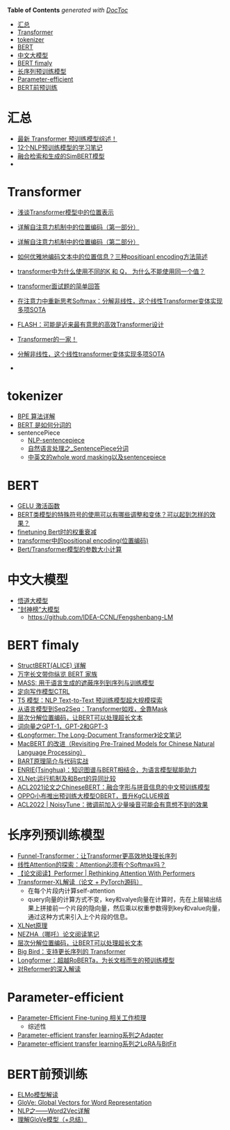 <!-- START doctoc generated TOC please keep comment here to allow auto update -->
<!-- DON'T EDIT THIS SECTION, INSTEAD RE-RUN doctoc TO UPDATE -->
**Table of Contents**  *generated with [DocToc](https://github.com/thlorenz/doctoc)*

- [汇总](#%E6%B1%87%E6%80%BB)
- [Transformer](#transformer)
- [tokenizer](#tokenizer)
- [BERT](#bert)
- [中文大模型](#%E4%B8%AD%E6%96%87%E5%A4%A7%E6%A8%A1%E5%9E%8B)
- [BERT fimaly](#bert-fimaly)
- [长序列预训练模型](#%E9%95%BF%E5%BA%8F%E5%88%97%E9%A2%84%E8%AE%AD%E7%BB%83%E6%A8%A1%E5%9E%8B)
- [Parameter-efficient](#parameter-efficient)
- [BERT前预训练](#bert%E5%89%8D%E9%A2%84%E8%AE%AD%E7%BB%83)

<!-- END doctoc generated TOC please keep comment here to allow auto update -->



# 汇总

- [最新 Transformer 预训练模型综述！](https://mp.weixin.qq.com/s?__biz=MzI4ODY2NjYzMQ==&mid=2247495719&idx=1&sn=512c1f8b4e21c9d0117f625514a88290&chksm=ec38554fdb4fdc59470b34aab6a42822e75b045f45631f17339e81f1d50dbeba5bf02d991c33&mpshare=1&scene=24&srcid=1025ms9hMfaTN0AOZ2RkLPT1&sharer_sharetime=1635125386386&sharer_shareid=9d627645afe156ff11b0a8519d982bcd&exportkey=A62Gq4qJqdl1jfl%2BUsMVxvA%3D&pass_ticket=SHGOUtseKTQDhBbQUkxPd534tLY%2B6lmiRxoDIEirNdgCF3uij%2FoHBbS1BpQARUsW&wx_header=0#rd)
- [12个NLP预训练模型的学习笔记](https://mp.weixin.qq.com/s?__biz=MjM5ODkzMzMwMQ==&mid=2650412585&idx=2&sn=0c1dbb5578e42c95a2da58586a8df357&chksm=becd907389ba1965a54a79d30146d76cbdd7ad6ae22acf998a7fea842a2babc8952683c768e7&scene=0&xtrack=1&exportkey=A6fw2cQ7DInpJlNoaWL0r40%3D&pass_ticket=peaJqRABUyiyXUkxShtHPoJ7onMoJTA4OFYeMuNaXmdNKq47G0x8XJEm7afGdVcX#rd)
- [融合检索和生成的SimBERT模型](https://spaces.ac.cn/archives/7427)
- 

# Transformer

- [浅谈Transformer模型中的位置表示](https://mp.weixin.qq.com/s/vXYJKF9AViKnd0tbuhMWgQ)
- [详解自注意力机制中的位置编码（第一部分）](https://zhuanlan.zhihu.com/p/352233973)
- [详解自注意力机制中的位置编码（第二部分）](https://zhuanlan.zhihu.com/p/354963727)
- [如何优雅地编码文本中的位置信息？三种positioanl encoding方法简述](https://mp.weixin.qq.com/s/ENpXBYQ4hfdTLSXBIoF00Q)

- [transformer中为什么使用不同的K 和 Q， 为什么不能使用同一个值？](https://www.zhihu.com/question/319339652)
- [transformer面试题的简单回答](https://zhuanlan.zhihu.com/p/363466672)

- [在注意力中重新思考Softmax：分解非线性，这个线性Transformer变体实现多项SOTA](https://mp.weixin.qq.com/s/tQmRUee_Yj-J_ljZGV1uFQ)
- [FLASH：可能是近来最有意思的高效Transformer设计](https://kexue.fm/archives/8934)
- [Transformer的一家！](https://mp.weixin.qq.com/s/f1OajymdtvswzFw_UunLlw)
- [分解非线性，这个线性transformer变体实现多项SOTA](https://mp.weixin.qq.com/s/7CRFr0fEQx7mpgWtAzAeXA)
- 

# tokenizer
- [BPE 算法详解](https://wmathor.com/index.php/archives/1517/)
- [BERT 是如何分词的](https://zhuanlan.zhihu.com/p/132361501)
- sentencePiece
  - [NLP-sentencepiece](https://zhpmatrix.github.io/2019/04/26/sentencepiece/)
  - [自然语言处理之_SentencePiece分词](https://blog.csdn.net/xieyan0811/article/details/80463147)
  - [中英文的whole word masking以及sentencepiece](https://zhuanlan.zhihu.com/p/366396747)


# BERT

- [GELU 激活函数](https://blog.csdn.net/liruihongbob/article/details/86510622)
- [BERT类模型的特殊符号的使用可以有哪些调整和变体？可以起到怎样的效果？](https://www.zhihu.com/question/387534279)
- [finetuning Bert时的权重衰减](https://blog.csdn.net/mch2869253130/article/details/105994044)
- [transformer中的positional encoding(位置编码)](https://blog.csdn.net/Flying_sfeng/article/details/100996524)
- [Bert/Transformer模型的参数大小计算](https://blog.csdn.net/weixin_43922901/article/details/102602557)

# 中文大模型

- [悟道大模型](https://wudaoai.cn/home)
- [“封神榜”大模型](https://www.idea.edu.cn/fengshenbang-lm.html)
  - https://github.com/IDEA-CCNL/Fengshenbang-LM


# BERT fimaly

- [StructBERT(ALICE) 详解](https://zhuanlan.zhihu.com/p/103207343)
- [万字长文带你纵览 BERT 家族](https://mp.weixin.qq.com/s?__biz=MzI0ODQ0MzM0Nw==&mid=2247483918&idx=1&sn=ddf308d199a3dfca210c3e581e81a031&chksm=e9a1fab2ded673a4973623227e65bcbbc38c0c216185e69b9becaa7c5e9ef2abffda498c958b&mpshare=1&scene=24&srcid=&sharer_sharetime=1590369637213&sharer_shareid=9d627645afe156ff11b0a8519d982bcd&exportkey=A4u14NHMiTik9sAsx%2BaPnQc%3D&pass_ticket=LlL6Ad5uohnLAlqJrzan%2BA5dDM3m9%2Bnl4L%2FaTWpnfTNnifRhbExGygOrgXBzVB7b&wx_header=0#rd)
- [MASS: 用于语言生成的遮蔽序列到序列与训练模型](https://zhuanlan.zhihu.com/p/67891175)
- [定向写作模型CTRL](https://zhuanlan.zhihu.com/p/100845592)
- [T5 模型：NLP Text-to-Text 预训练模型超大规模探索](https://blog.csdn.net/hecongqing/article/details/103404315)
- [从语言模型到Seq2Seq：Transformer如戏，全靠Mask](https://mp.weixin.qq.com/s?__biz=MzIwMTc4ODE0Mw%3D%3D&chksm=96ea1f91a19d9687af5dbe751accc9c1ddd7392f6cf4294dc8a024751a64053cbcb8c60ef8f8&idx=1&mid=2247499793&scene=21&sn=685c54d27186a89dcf32d91ce0927274#wechat_redirect)
- [层次分解位置编码，让BERT可以处理超长文本](https://mp.weixin.qq.com/s?__biz=MzIwMTc4ODE0Mw%3D%3D&chksm=96ea6235a19deb23babde5eaac484d69e4c2f53bab72d2e350f75bed18323eea3cf9be30615b&idx=1&mid=2247515573&scene=21&sn=2d719108244ada7db3a535a435631210#wechat_redirect)
- [词向量之GPT-1，GPT-2和GPT-3](https://zhuanlan.zhihu.com/p/350017443)
- [《Longformer: The Long-Document Transformer》论文笔记](https://zhuanlan.zhihu.com/p/134748587)
- [MacBERT 的改进（Revisiting Pre-Trained Models for Chinese Natural Language Processing）](https://blog.csdn.net/weixin_40122615/article/details/109317504)
- [BART原理简介与代码实战](https://mp.weixin.qq.com/s?__biz=MzIxMzkwNjM2NQ==&mid=2247484720&idx=1&sn=e5109a1dddf87d0e59496389003018d8&chksm=97aee3e2a0d96af4e5f412a8caa21134ef82d48eb374c2bcc2b5b68ac62f65fe09b4793c6ef8&scene=0&xtrack=1&exportkey=A%2BV2SkDZneNY4W%2FS0tX%2FiPg%3D&pass_ticket=LlL6Ad5uohnLAlqJrzan%2BA5dDM3m9%2Bnl4L%2FaTWpnfTNnifRhbExGygOrgXBzVB7b&wx_header=0#rd)
- [ENRIE(Tsinghua)：知识图谱与BERT相结合，为语言模型赋能助力](https://mp.weixin.qq.com/s?__biz=MjM5ODkzMzMwMQ==&mid=2650415030&idx=3&sn=86e28c9da6f90fb46a7d16aade947de0&chksm=becd99ec89ba10fadff1935e38ab25a665397ce37942b297c66a37889666dc56edbbeb133e06&mpshare=1&scene=24&srcid=07319ixYcn1arNxEeuAwLPYw&sharer_sharetime=1596189952608&sharer_shareid=9d627645afe156ff11b0a8519d982bcd&exportkey=Azal0BPq0SW8c0Q0eRaUuWU%3D&pass_ticket=IL%2BeHRprAt5yAlLjjC250jaLkeHDOYyDyV4vRbYX%2F0r7c3KJ%2FwPqrBhOiTesV9Z9&wx_header=0#rd)
- [XLNet:运行机制及和Bert的异同比较](https://mp.weixin.qq.com/s?__biz=MzI4MDYzNzg4Mw==&mid=2247489553&idx=2&sn=68d679ea25168b81ad86e8ce857b5a19&chksm=ebb420c5dcc3a9d36a6031c6bffb3f7e33333061b5f3bf8d783a19e5438df4616f51b2b47312&scene=0&xtrack=1&pass_ticket=5l2GTJoNs3UnPjzRsDzXqTZBP6%2Btylp4BwIFxk3aFUwONC5l8MJz3gdjYHCbXS%2FH#rd)
- [ACL2021论文之ChineseBERT：融合字形与拼音信息的中文预训练模型](https://mp.weixin.qq.com/s?__biz=Mzg5MTU1NTE1OQ==&mid=2247484743&idx=1&sn=b715a22da6dac639b1c98f6da5e903d8&chksm=cfcad97ff8bd5069246102b4797fa55f8f9fa08291f15c5f1411560920d4f9f7fef680ac64a2&scene=21#wechat_redirect)
- [OPPO小布推出预训练大模型OBERT，晋升KgCLUE榜首](https://blog.csdn.net/m0_59407274/article/details/125601261)
- [ACL2022 | NoisyTune：微调前加入少量噪音可能会有意想不到的效果](https://mp.weixin.qq.com/s/6VXlc7GCjOM7BL4tPx9Mfw)

# 长序列预训练模型

- [Funnel-Transformer：让Transformer更高效地处理长序列](https://mp.weixin.qq.com/s?__biz=MzIwMTc4ODE0Mw==&mid=2247509847&idx=3&sn=d5f3c8306eb57dd652e9ba3c59f00524&chksm=96ea78d7a19df1c143a8cd0b2a528e8739c57e4b0d7728e5ba942d44871ca7ec6bc730b42228&mpshare=1&scene=24&srcid=0731BIn74GuIzLEZJspB4QbG&sharer_sharetime=1596187559415&sharer_shareid=9d627645afe156ff11b0a8519d982bcd&exportkey=A6eiuTHACMfX8ftAIHfv760%3D&pass_ticket=%2Fiuk0Yfg7CrYxacY%2F347pmZcCE1UxpnHXEwngLMc%2BDJTSlAVtev8q4cY8e9W%2Bxmv&wx_header=0#rd)
- [线性Attention的探索：Attention必须有个Softmax吗？](https://kexue.fm/archives/7546)
- [【论文阅读】Performer | Rethinking Attention With Performers](https://blog.csdn.net/yideqianfenzhiyi/article/details/112631729)
- [Transformer-XL解读（论文 + PyTorch源码）](https://blog.csdn.net/Magical_Bubble/article/details/89060213)
  - 在每个片段内计算self-attention
  - query向量的计算方式不变，key和valye向量在计算时，先在上层输出结果上拼接前一个片段的隐向量，然后乘以权重参数得到key和value向量，通过这种方式来引入上个片段的信息。
- [XLNet原理](http://fancyerii.github.io/2019/06/30/xlnet-theory/)
- [NEZHA（哪吒）论文阅读笔记](https://zhuanlan.zhihu.com/p/100044919)
- [层次分解位置编码，让BERT可以处理超长文本](https://kexue.fm/archives/7947)
- [Big Bird：支持更长序列的 Transformer](https://baijiahao.baidu.com/s?id=1674061802676524773&wfr=spider&for=pc)
- [Longformer：超越RoBERTa，为长文档而生的预训练模型](https://blog.csdn.net/xixiaoyaoww/article/details/107398795)
- [对Reformer的深入解读](https://zhuanlan.zhihu.com/p/115741192)


# Parameter-efficient
- [Parameter-Efficient Fine-tuning 相关工作梳理](https://mp.weixin.qq.com/s/sOPxL_Lq4lg3tbIsmEoMuw)
  - 综述性
- [Parameter-efficient transfer learning系列之Adapter](https://mp.weixin.qq.com/s/GHF2T0fk7PpolX-zqbDJJQ)
- [Parameter-efficient transfer learning系列之LoRA与BitFit](https://mp.weixin.qq.com/s/ge7jPUAGK4KSQ4dAlGLnrA)


# BERT前预训练

- [ELMo模型解读](https://blog.csdn.net/firesolider/article/details/88092831)
- [GloVe: Global Vectors for Word Representation](https://nlp.stanford.edu/projects/glove/)
- [NLP之——Word2Vec详解](https://www.cnblogs.com/guoyaohua/p/9240336.html)
- [理解GloVe模型（+总结）](https://blog.csdn.net/u014665013/article/details/79642083)